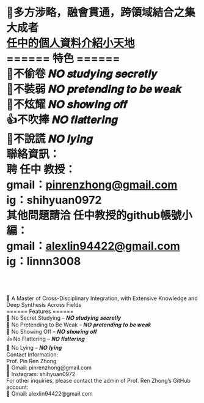 🌟多方涉略，融會貫通，跨領域結合之集大成者
‎<br>
<a href="https://pinrenzhong.github.io/pinrenzhong/person%20introduce.html">任中的個人資料介紹小天地<a>
<br>
====== 特色 ======
<br>
📖不偷卷 𝑵𝑶 𝒔𝒕𝒖𝒅𝒚𝒊𝒏𝒈 𝒔𝒆𝒄𝒓𝒆𝒕𝒍𝒚
<br>
💯不裝弱 𝑵𝑶 𝒑𝒓𝒆𝒕𝒆𝒏𝒅𝒊𝒏𝒈 𝒕𝒐 𝒃𝒆 𝒘𝒆𝒂𝒌
<br>
🦚不炫耀 𝑵𝑶 𝒔𝒉𝒐𝒘𝒊𝒏𝒈 𝒐𝒇𝒇
<br>
👍不吹捧 𝑵𝑶 𝒇𝒍𝒂𝒕𝒕𝒆𝒓𝒊𝒏𝒈
<br>
🤥不說謊 𝑵𝑶 𝒍𝒚𝒊𝒏𝒈
<br>
聯絡資訊：
<br>
聘 任中 教授：
<br>
gmail：pinrenzhong@gmail.com
<br>
ig：shihyuan0972
<br>
其他問題請洽 任中教授的github帳號小編：
<br>
gmail：alexlin94422@gmail.com
<br>
ig：linnn3008
<br>
<br>
==========================================================
<br>
🌟 A Master of Cross-Disciplinary Integration, with Extensive Knowledge and Deep Synthesis Across Fields
<br>
====== Features ======
<br>
📖 No Secret Studying – 𝑵𝑶 𝒔𝒕𝒖𝒅𝒚𝒊𝒏𝒈 𝒔𝒆𝒄𝒓𝒆𝒕𝒍𝒚
<br>
💯 No Pretending to Be Weak – 𝑵𝑶 𝒑𝒓𝒆𝒕𝒆𝒏𝒅𝒊𝒏𝒈 𝒕𝒐 𝒃𝒆 𝒘𝒆𝒂𝒌
<br>
🦚 No Showing Off – 𝑵𝑶 𝒔𝒉𝒐𝒘𝒊𝒏𝒈 𝒐𝒇𝒇
<br>
👍 No Flattering – 𝑵𝑶 𝒇𝒍𝒂𝒕𝒕𝒆𝒓𝒊𝒏𝒈
<br>
🤥 No Lying – 𝑵𝑶 𝒍𝒚𝒊𝒏𝒈
<br>
Contact Information:
<br>
Prof. Pin Ren Zhong
<br>
📧 Gmail: pinrenzhong@gmail.com
<br>
📸 Instagram: shihyuan0972
<br>
For other inquiries, please contact the admin of Prof. Ren Zhong’s GitHub account:
<br>
📧 Gmail: alexlin94422@gmail.com
<br>
